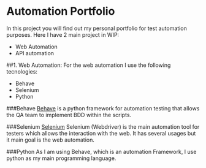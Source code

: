 # Automation Portfolio
In this project you will find out my personal portfolio for test automation purposes.
Here I have 2 main project in WIP:
- Web Automation
- API automation

##1. Web Automation:
For the web automation I use the following tecnologies:
- Behave
- Selenium
- Python

###Behave 
[Behave](https://behave.readthedocs.io/en/latest/) is a python framework for automation testing that allows the QA team to implement BDD within the scripts.


###Selenium
[Selenium](https://www.selenium.dev/) Selenium (Webdriver) is the main automation tool for testers which allows the interaction with the web. It has several usages but it main goal is the web automation. 

###Python
As I am using Behave, which is an automation Framework, I use python as my main programming language.

